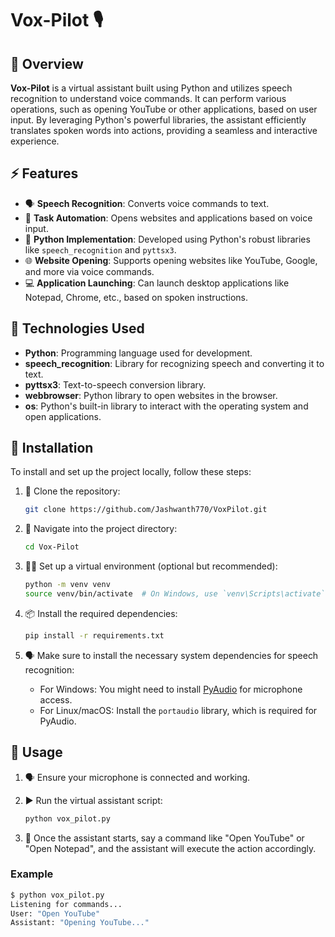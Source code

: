 # Vox-Pilot 🎙️

## 📖 Overview

**Vox-Pilot** is a virtual assistant built using Python and utilizes speech recognition to understand voice commands. It can perform various operations, such as opening YouTube or other applications, based on user input. By leveraging Python's powerful libraries, the assistant efficiently translates spoken words into actions, providing a seamless and interactive experience.

## ⚡ Features

- 🗣️ **Speech Recognition**: Converts voice commands to text.
- 🔄 **Task Automation**: Opens websites and applications based on voice input.
- 🐍 **Python Implementation**: Developed using Python's robust libraries like `speech_recognition` and `pyttsx3`.
- 🌐 **Website Opening**: Supports opening websites like YouTube, Google, and more via voice commands.
- 💻 **Application Launching**: Can launch desktop applications like Notepad, Chrome, etc., based on spoken instructions.

## 🧰 Technologies Used

- **Python**: Programming language used for development.
- **speech_recognition**: Library for recognizing speech and converting it to text.
- **pyttsx3**: Text-to-speech conversion library.
- **webbrowser**: Python library to open websites in the browser.
- **os**: Python's built-in library to interact with the operating system and open applications.

## 🚀 Installation

To install and set up the project locally, follow these steps:

1. 🔗 Clone the repository:
    ```bash
    git clone https://github.com/Jashwanth770/VoxPilot.git
    ```

2. 🔽 Navigate into the project directory:
    ```bash
    cd Vox-Pilot
    ```

3. 🧑‍💻 Set up a virtual environment (optional but recommended):
    ```bash
    python -m venv venv
    source venv/bin/activate  # On Windows, use `venv\Scripts\activate`
    ```

4. 📦 Install the required dependencies:
    ```bash
    pip install -r requirements.txt
    ```

5. 🗣️ Make sure to install the necessary system dependencies for speech recognition:
    - For Windows: You might need to install [PyAudio](https://pypi.org/project/PyAudio/) for microphone access.
    - For Linux/macOS: Install the `portaudio` library, which is required for PyAudio.

## 🏁 Usage

1. 🗣️ Ensure your microphone is connected and working.
2. ▶️ Run the virtual assistant script:
    ```bash
    python vox_pilot.py
    ```

3. 🎤 Once the assistant starts, say a command like "Open YouTube" or "Open Notepad", and the assistant will execute the action accordingly.

### Example

```bash
$ python vox_pilot.py
Listening for commands...
User: "Open YouTube"
Assistant: "Opening YouTube..."
